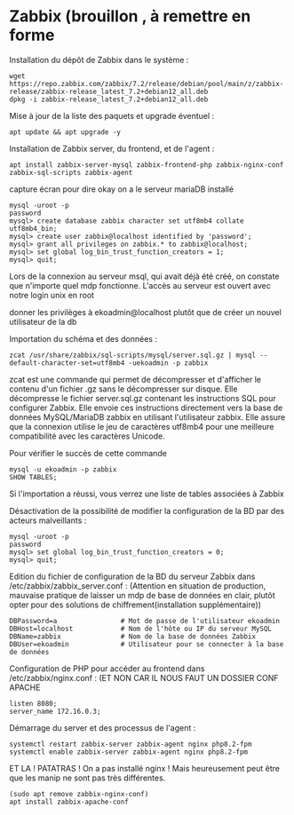 
# Zabbix (brouillon , à remettre en forme

Installation du dépôt de Zabbix dans le système :
```
wget https://repo.zabbix.com/zabbix/7.2/release/debian/pool/main/z/zabbix-release/zabbix-release_latest_7.2+debian12_all.deb
dpkg -i zabbix-release_latest_7.2+debian12_all.deb

```
Mise à jour de la liste des paquets et upgrade éventuel :
```
apt update && apt upgrade -y
```
Installation de Zabbix server, du frontend, et de l'agent :
```
apt install zabbix-server-mysql zabbix-frontend-php zabbix-nginx-conf zabbix-sql-scripts zabbix-agent
```

capture écran pour dire okay on a le serveur mariaDB installé

```
mysql -uroot -p
password
mysql> create database zabbix character set utf8mb4 collate utf8mb4_bin;
mysql> create user zabbix@localhost identified by 'password';
mysql> grant all privileges on zabbix.* to zabbix@localhost;
mysql> set global log_bin_trust_function_creators = 1;
mysql> quit;
```

Lors de la connexion au serveur msql, qui avait déjà été créé, on constate que n'importe quel mdp fonctionne. L'accès au serveur est ouvert avec notre login unix en root

donner les privilèges à ekoadmin@localhost plutôt que de créer un nouvel utilisateur de la db


Importation du schéma et des données :



```
zcat /usr/share/zabbix/sql-scripts/mysql/server.sql.gz | mysql --default-character-set=utf8mb4 -uekoadmin -p zabbix
```

zcat est une commande qui permet de décompresser et d'afficher le contenu d'un fichier .gz sans le décompresser sur disque.
Elle décompresse le fichier server.sql.gz contenant les instructions SQL pour configurer Zabbix.
Elle envoie ces instructions directement vers la base de données MySQL/MariaDB zabbix en utilisant l'utilisateur zabbix.
Elle assure que la connexion utilise le jeu de caractères utf8mb4 pour une meilleure compatibilité avec les caractères Unicode.

Pour vérifier le succès de cette commande 

````
mysql -u ekoadmin -p zabbix
SHOW TABLES;
````
Si l'importation a réussi, vous verrez une liste de tables associées à Zabbix

Désactivation de la possibilité de modifier la configuration de la BD par des acteurs malveillants :

````
mysql -uroot -p
password
mysql> set global log_bin_trust_function_creators = 0;
mysql> quit;
````

Edition du fichier de configuration de la BD du serveur Zabbix dans /etc/zabbix/zabbix_server.conf :
(Attention en situation de production, mauvaise pratique de laisser un mdp de base de données en clair, plutôt opter pour des solutions de chiffrement(installation supplémentaire))

````
DBPassword=a                # Mot de passe de l'utilisateur ekoadmin
DBHost=localhost            # Nom de l'hôte ou IP du serveur MySQL
DBName=zabbix               # Nom de la base de données Zabbix
DBUser=ekoadmin             # Utilisateur pour se connecter à la base de données
````

Configuration de PHP pour accéder au frontend dans /etc/zabbix/nginx.conf : (ET NON CAR IL NOUS FAUT UN DOSSIER CONF APACHE 
````
listen 8080;
server_name 172.16.0.3;
````

Démarrage du server et des processus de l'agent :

````
systemctl restart zabbix-server zabbix-agent nginx php8.2-fpm
systemctl enable zabbix-server zabbix-agent nginx php8.2-fpm
````

ET LA ! PATATRAS !
On a pas installé nginx ! Mais heureusement peut être que les manip ne sont pas très différentes. 

````
(sudo apt remove zabbix-nginx-conf)
apt install zabbix-apache-conf
````




